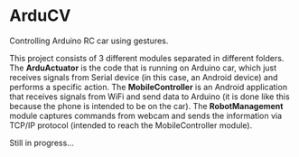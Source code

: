 # ArduCV

Controlling Arduino RC car using gestures.

This project consists of 3 different modules
separated in different folders. The __ArduActuator__ is the code that
is running on Arduino car, which just receives signals from Serial device
(in this case, an Android device) and performs a specific action. The 
__MobileController__ is an Android application that receives signals from WiFi
and send data to Arduino (it is done like this because the phone is intended to
be on the car). The __RobotManagement__ module captures commands from webcam and
sends the information via TCP/IP protocol (intended to reach the 
MobileController module). 

Still in progress...
